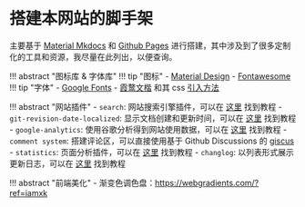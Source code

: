 # 搭建本网站的脚手架

主要基于 [Material Mkdocs](https://squidfunk.github.io/mkdocs-material/) 和 [Github Pages](https://pages.github.com/) 进行搭建，其中涉及到了很多定制化的工具和资源，我尽量在此列出，以便查询。

!!! abstract "图标库 & 字体库"
    !!! tip "图标"
        - [Material Design](https://pictogrammers.com/library/mdi/)
        - [Fontawesome](https://fontawesome.com/search?m=free)
    !!! tip "字体"
        - [Google Fonts](https://fonts.google.com/)
        - [霞鹜文楷](https://github.com/lxgw/LxgwWenKai) 和其 css [引入方法](https://github.com/chawyehsu/lxgw-wenkai-webfont)

!!! abstract "网站插件"
    - `search`: 网站搜索引擎插件，可以在 [这里](https://squidfunk.github.io/mkdocs-material/setup/setting-up-site-search/) 找到教程
    - `git-revision-date-localized`: 显示文档创建和更新时间，可以在 [这里](https://squidfunk.github.io/mkdocs-material/setup/adding-a-git-repository/?h=date#document-dates) 找到教程
    - `google-analytics`: 使用谷歌分析得到网站使用数据，可以在 [这里](https://squidfunk.github.io/mkdocs-material/setup/setting-up-site-analytics/) 找到教程
    - `comment system`: 搭建评论区，可以直接使用基于 Github Discussions 的 [giscus](https://giscus.app/)
    - `statistics`: 页面分析插件，可以在 [这里](https://github.com/TonyCrane/mkdocs-statistics-plugin) 找到教程
    - `changlog`: 以列表形式展示更新日志，可以在 [这里](https://github.com/TonyCrane/mkdocs-changelog-plugin) 找到教程

!!! abstract "前端美化"
    - 渐变色调色盘：https://webgradients.com/?ref=iamxk